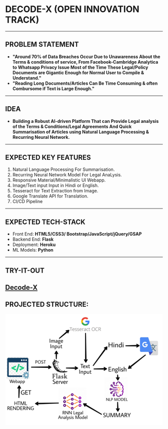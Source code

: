 # DECODE-X (OPEN INNOVATION TRACK)
---
## PROBLEM STATEMENT
- **"Around 70% of Data Breaches Occur Due to Unawareness About the Terms & conditions of service, From Facebook-Cambridge Analytica to Whatsapp Privacy Issue Most of the Time These Legal/Policy Documents are Gigantic Enough for Normal User to Compile & Understand."**
- **"Reading Long Documents/Articles Can Be Time Consuming & often Combursome if Text is Large Enough."**
--- 
## IDEA
- **Building a Robust AI-driven Platform That can Provide Legal analysis of the Terms & Conditions/Legal Agreements And Quick Summarisation of Articles using Natural Language Processing & Recurring Neural Network.**
---
## EXPECTED KEY FEATURES
1. Natural Language Processing For Summarisation.
2. Recurring Neural Network Model For Legal AnaLysis.
3. Responsive Material/Minimalistic UI Webapp.
4. Image/Text input Input in Hindi or English.
5. Tesseract for Text Extraction from Image.
6. Google Translate API for Translation.
7. CI/CD Pipeline
---
## EXPECTED TECH-STACK
- Front End: **HTML5/CSS3/ Bootstrap/JavaScript/jQuery/GSAP**
- Backend End: **Flask**
- Deployment: **Heroku**
- ML Models: **Python**
---
## TRY-IT-OUT
[Decode-X](https://decode-x.herokuapp.com/)
---
## PROJECTED STRUCTURE:
![Structure](https://github.com/Garvit9000c/CS100/raw/main/Flowchart.jpg)
